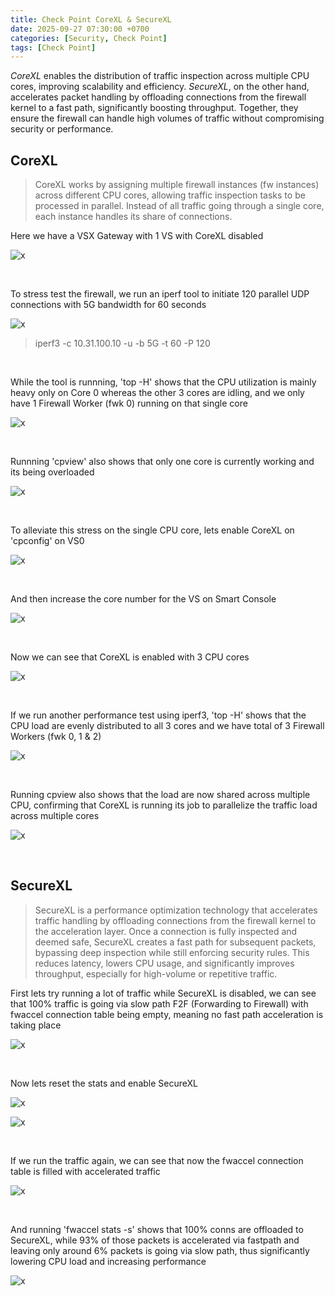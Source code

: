 ```yaml
---
title: Check Point CoreXL & SecureXL
date: 2025-09-27 07:30:00 +0700
categories: [Security, Check Point]
tags: [Check Point]
---
```


*CoreXL* enables the distribution of traffic inspection across multiple CPU cores, improving scalability and efficiency. *SecureXL*, on the other hand, accelerates packet handling by offloading connections from the firewall kernel to a fast path, significantly boosting throughput. Together, they ensure the firewall can handle high volumes of traffic without compromising security or performance.

## CoreXL

> CoreXL works by assigning multiple firewall instances (fw instances) across different CPU cores, allowing traffic inspection tasks to be processed in parallel. Instead of all traffic going through a single core, each instance handles its share of connections.

Here we have a VSX Gateway with 1 VS with CoreXL disabled

![x](/static/2025-09-27-cp-corexl/01.png)

<br>

To stress test the firewall, we run an iperf tool to initiate 120 parallel UDP connections with 5G bandwidth for 60 seconds

![x](/static/2025-09-27-cp-corexl/08.png)

> iperf3 -c 10.31.100.10 -u -b 5G -t 60 -P 120

<br>

While the tool is runnning, 'top -H' shows that the CPU utilization is mainly heavy only on Core 0 whereas the other 3 cores are idling, and we only have 1 Firewall Worker (fwk 0) running on that single core

![x](/static/2025-09-27-cp-corexl/03.png)

<br>

Runnning 'cpview' also shows that only one core is currently working and its being overloaded

![x](/static/2025-09-27-cp-corexl/04.png)

<br>

To alleviate this stress on the single CPU core, lets enable CoreXL on 'cpconfig' on VS0

![x](/static/2025-09-27-cp-corexl/05.png)

<br>

And then increase the core number for the VS on Smart Console

![x](/static/2025-09-27-cp-corexl/06.png)

<br>

Now we can see that CoreXL is enabled with 3 CPU cores

![x](/static/2025-09-27-cp-corexl/07.png)

<br>

If we run another performance test using iperf3, 'top -H' shows that the CPU load are evenly distributed to all 3 cores and we have total of 3 Firewall Workers (fwk 0, 1 & 2)

![x](/static/2025-09-27-cp-corexl/09.png)

<br>

Running cpview also shows that the load are now shared across multiple CPU, confirming that CoreXL is running its job to parallelize the traffic load across multiple cores

![x](/static/2025-09-27-cp-corexl/10.png)

<br>

## SecureXL
> SecureXL is a performance optimization technology that accelerates traffic handling by offloading connections from the firewall kernel to the acceleration layer. Once a connection is fully inspected and deemed safe, SecureXL creates a fast path for subsequent packets, bypassing deep inspection while still enforcing security rules. This reduces latency, lowers CPU usage, and significantly improves throughput, especially for high-volume or repetitive traffic.

First lets try running a lot of traffic while SecureXL is disabled, we can see that 100% traffic is going via slow path F2F (Forwarding to Firewall) with fwaccel connection table being empty, meaning no fast path acceleration is taking place

![x](/static/2025-09-27-cp-corexl/11.png)

<br>

Now lets reset the stats and enable SecureXL

![x](/static/2025-09-27-cp-corexl/12.png)

![x](/static/2025-09-27-cp-corexl/12a.png)

<br>

If we run the traffic again, we can see that now the fwaccel connection table is filled with accelerated traffic

![x](/static/2025-09-27-cp-corexl/13.png)

<br>

And running 'fwaccel stats -s' shows that 100% conns are offloaded to SecureXL, while 93% of those packets is accelerated via fastpath and leaving only around 6% packets is going via slow path, thus significantly lowering CPU load and increasing performance

![x](/static/2025-09-27-cp-corexl/14.png)

<br>










